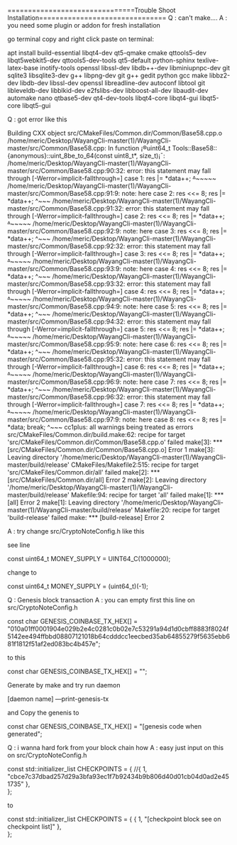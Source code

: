 ===============================Trouble Shoot Installation===============================
Q : can't make....
A : you need some plugin or addon for fresh installation

go terminal copy and right click paste on terminal:

apt install build-essential libqt4-dev qt5-qmake cmake qttools5-dev libqt5webkit5-dev qttools5-dev-tools qt5-default python-sphinx texlive-latex-base inotify-tools  openssl libssl-dev libdb++-dev libminiupnpc-dev git sqlite3 libsqlite3-dev g++ libpng-dev git g++ gedit python gcc make libbz2-dev libdb-dev libssl-dev openssl libreadline-dev autoconf libtool git libleveldb-dev libblkid-dev e2fslibs-dev libboost-all-dev libaudit-dev automake nano qtbase5-dev qt4-dev-tools libqt4-core libqt4-gui libqt5-core libqt5-gui

Q : got error like this

Building CXX object src/CMakeFiles/Common.dir/Common/Base58.cpp.o /home/meric/Desktop/WayangCli-master(1)/WayangCli-master/src/Common/Base58.cpp: In function ¡®uint64_t Tools::Base58::{anonymous}::uint_8be_to_64(const uint8_t*, size_t)¡¯: /home/meric/Desktop/WayangCli-master(1)/WayangCli-master/src/Common/Base58.cpp:90:32: error: this statement may fall through [-Werror=implicit-fallthrough=] case 1: res |= *data++; ~~~~^~~~~~~~~~ /home/meric/Desktop/WayangCli-master(1)/WayangCli-master/src/Common/Base58.cpp:91:9: note: here case 2: res <<= 8; res |= *data++; ^~~~ /home/meric/Desktop/WayangCli-master(1)/WayangCli-master/src/Common/Base58.cpp:91:32: error: this statement may fall through [-Werror=implicit-fallthrough=] case 2: res <<= 8; res |= *data++; ~~~~^~~~~~~~~~ /home/meric/Desktop/WayangCli-master(1)/WayangCli-master/src/Common/Base58.cpp:92:9: note: here case 3: res <<= 8; res |= *data++; ^~~~ /home/meric/Desktop/WayangCli-master(1)/WayangCli-master/src/Common/Base58.cpp:92:32: error: this statement may fall through [-Werror=implicit-fallthrough=] case 3: res <<= 8; res |= *data++; ~~~~^~~~~~~~~~ /home/meric/Desktop/WayangCli-master(1)/WayangCli-master/src/Common/Base58.cpp:93:9: note: here case 4: res <<= 8; res |= *data++; ^~~~ /home/meric/Desktop/WayangCli-master(1)/WayangCli-master/src/Common/Base58.cpp:93:32: error: this statement may fall through [-Werror=implicit-fallthrough=] case 4: res <<= 8; res |= *data++; ~~~~^~~~~~~~~~ /home/meric/Desktop/WayangCli-master(1)/WayangCli-master/src/Common/Base58.cpp:94:9: note: here case 5: res <<= 8; res |= *data++; ^~~~ /home/meric/Desktop/WayangCli-master(1)/WayangCli-master/src/Common/Base58.cpp:94:32: error: this statement may fall through [-Werror=implicit-fallthrough=] case 5: res <<= 8; res |= *data++; ~~~~^~~~~~~~~~ /home/meric/Desktop/WayangCli-master(1)/WayangCli-master/src/Common/Base58.cpp:95:9: note: here case 6: res <<= 8; res |= *data++; ^~~~ /home/meric/Desktop/WayangCli-master(1)/WayangCli-master/src/Common/Base58.cpp:95:32: error: this statement may fall through [-Werror=implicit-fallthrough=] case 6: res <<= 8; res |= *data++; ~~~~^~~~~~~~~~ /home/meric/Desktop/WayangCli-master(1)/WayangCli-master/src/Common/Base58.cpp:96:9: note: here case 7: res <<= 8; res |= *data++; ^~~~ /home/meric/Desktop/WayangCli-master(1)/WayangCli-master/src/Common/Base58.cpp:96:32: error: this statement may fall through [-Werror=implicit-fallthrough=] case 7: res <<= 8; res |= *data++; ~~~~^~~~~~~~~~ /home/meric/Desktop/WayangCli-master(1)/WayangCli-master/src/Common/Base58.cpp:97:9: note: here case 8: res <<= 8; res |= *data; break; ^~~~ cc1plus: all warnings being treated as errors src/CMakeFiles/Common.dir/build.make:62: recipe for target 'src/CMakeFiles/Common.dir/Common/Base58.cpp.o' failed make[3]: *** [src/CMakeFiles/Common.dir/Common/Base58.cpp.o] Error 1 make[3]: Leaving directory '/home/meric/Desktop/WayangCli-master(1)/WayangCli-master/build/release' CMakeFiles/Makefile2:515: recipe for target 'src/CMakeFiles/Common.dir/all' failed make[2]: *** [src/CMakeFiles/Common.dir/all] Error 2 make[2]: Leaving directory '/home/meric/Desktop/WayangCli-master(1)/WayangCli-master/build/release' Makefile:94: recipe for target 'all' failed make[1]: *** [all] Error 2 make[1]: Leaving directory '/home/meric/Desktop/WayangCli-master(1)/WayangCli-master/build/release' Makefile:20: recipe for target 'build-release' failed make: *** [build-release] Error 2

A : try change src/CryptoNoteConfig.h like this

see line

const uint64_t MONEY_SUPPLY = UINT64_C(1000000);

change to

const uint64_t MONEY_SUPPLY = (uint64_t)(-1);

Q : Genesis block transaction
A : you can empty first this line on src/CryptoNoteConfig.h

const char     GENESIS_COINBASE_TX_HEX[]                     = "010a01ff0001904e029b2e4c0281c0b02e7c53291a94d1d0cbff8883f8024f5142ee494ffbbd08807121018b64cdddcc1eecbed35ab64855279f5635ebb681f1812f51af2ed083bc4b457e";

to this

const char     GENESIS_COINBASE_TX_HEX[]                     = "";

Generate by make and try run daemon

[daemon name] —print-genesis-tx

and Copy the genenis to

const char     GENESIS_COINBASE_TX_HEX[]                     = "[genesis code when generated";

Q : i wanna hard fork from your block chain how
A : easy just input on this on src/CryptoNoteConfig.h

const std::initializer_list<CheckpointData> CHECKPOINTS = {
    //{ 1, "cbce7c37dbad257d29a3bfa93ec1f7b92434b9b806d40d01cb04d0ad2e451735" },    
};

to

const std::initializer_list<CheckpointData> CHECKPOINTS = {
    { 1, "[checkpoint block see on checkpoint list]" },    
};
